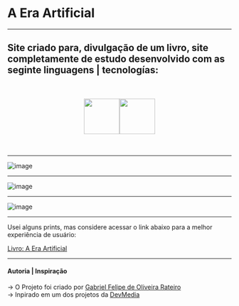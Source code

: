 # A Era Artificial 
---

## Site criado para, divulgação de um livro, site completamente de estudo desenvolvido com as seginte linguagens | tecnologías:

<br>
<br>

<div width="150px" style="display: flex; justify-content: center;">

  <img src="https://github.com/GabrielFelipeOliveiraRateiroDev/Bolo-de-Chocolate/assets/149724308/9e3a1d57-9def-4df9-9eac-61c124c28b5b" width="80px" style="paddin-right: 30px;">
  <img src="https://github.com/GabrielFelipeOliveiraRateiroDev/Bolo-de-Chocolate/assets/149724308/6fc0862c-c023-4531-80e7-e03404ed1859" width="80px">
   
</div>

<br>
<br>

---

![image](https://github.com/GabrielFelipeOliveiraRateiroDev/A-Era-Artificial/assets/149724308/2c0435b9-0321-4a0a-a5be-ac1123ff570d)

---

![image](https://github.com/GabrielFelipeOliveiraRateiroDev/A-Era-Artificial/assets/149724308/4f3df9d7-d922-48ad-92a9-fbbce3cc98d0)

---

![image](https://github.com/GabrielFelipeOliveiraRateiroDev/A-Era-Artificial/assets/149724308/d76763cb-f002-49a1-b66c-946f30872c42)

--- 

Usei alguns prints, mas considere acessar o link abaixo para a melhor experiência de usuário:

[Livro: A Era Artificial](https://gabrielfelipeoliveirarateirodev.github.io/A-Era-Artificial/)

---

#### Autoria | Inspiração

-> O Projeto foi criado por [Gabriel Felipe de Oliveira Rateiro](https://github.com/GabrielFelipeOliveiraRateiroDev) </br>
-> Inpirado em um dos projetos da [DevMedia](https://www.devmedia.com.br/)
